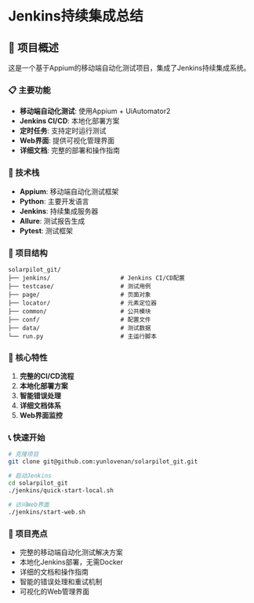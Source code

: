 # Jenkins持续集成总结

## 🚀 项目概述

这是一个基于Appium的移动端自动化测试项目，集成了Jenkins持续集成系统。

### 📋 主要功能
- **移动端自动化测试**: 使用Appium + UiAutomator2
- **Jenkins CI/CD**: 本地化部署方案
- **定时任务**: 支持定时运行测试
- **Web界面**: 提供可视化管理界面
- **详细文档**: 完整的部署和操作指南

### 🔧 技术栈
- **Appium**: 移动端自动化测试框架
- **Python**: 主要开发语言
- **Jenkins**: 持续集成服务器
- **Allure**: 测试报告生成
- **Pytest**: 测试框架

### 📁 项目结构
```
solarpilot_git/
├── jenkins/                    # Jenkins CI/CD配置
├── testcase/                   # 测试用例
├── page/                       # 页面对象
├── locator/                    # 元素定位器
├── common/                     # 公共模块
├── conf/                       # 配置文件
├── data/                       # 测试数据
└── run.py                      # 主运行脚本
```

### 🎯 核心特性
1. **完整的CI/CD流程**
2. **本地化部署方案**
3. **智能错误处理**
4. **详细文档体系**
5. **Web界面监控**

### 📞 快速开始
```bash
# 克隆项目
git clone git@github.com:yunlovenan/solarpilot_git.git

# 启动Jenkins
cd solarpilot_git
./jenkins/quick-start-local.sh

# 访问Web界面
./jenkins/start-web.sh
```

### 🎉 项目亮点
- 完整的移动端自动化测试解决方案
- 本地化Jenkins部署，无需Docker
- 详细的文档和操作指南
- 智能的错误处理和重试机制
- 可视化的Web管理界面
